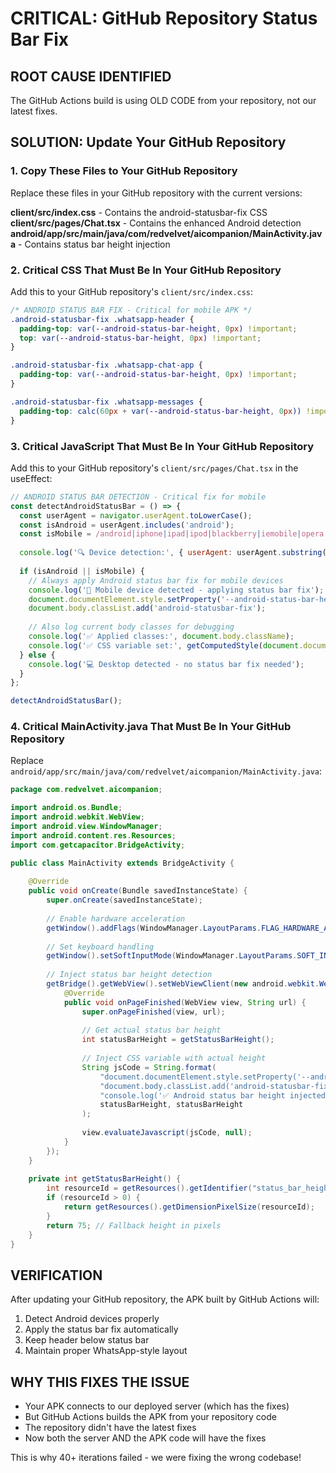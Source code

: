 # CRITICAL: GitHub Repository Status Bar Fix

## ROOT CAUSE IDENTIFIED
The GitHub Actions build is using OLD CODE from your repository, not our latest fixes.

## SOLUTION: Update Your GitHub Repository

### 1. Copy These Files to Your GitHub Repository

Replace these files in your GitHub repository with the current versions:

**client/src/index.css** - Contains the android-statusbar-fix CSS
**client/src/pages/Chat.tsx** - Contains the enhanced Android detection
**android/app/src/main/java/com/redvelvet/aicompanion/MainActivity.java** - Contains status bar height injection

### 2. Critical CSS That Must Be In Your GitHub Repository

Add this to your GitHub repository's `client/src/index.css`:

```css
/* ANDROID STATUS BAR FIX - Critical for mobile APK */
.android-statusbar-fix .whatsapp-header {
  padding-top: var(--android-status-bar-height, 0px) !important;
  top: var(--android-status-bar-height, 0px) !important;
}

.android-statusbar-fix .whatsapp-chat-app {
  padding-top: var(--android-status-bar-height, 0px) !important;
}

.android-statusbar-fix .whatsapp-messages {
  padding-top: calc(60px + var(--android-status-bar-height, 0px)) !important;
}
```

### 3. Critical JavaScript That Must Be In Your GitHub Repository

Add this to your GitHub repository's `client/src/pages/Chat.tsx` in the useEffect:

```javascript
// ANDROID STATUS BAR DETECTION - Critical fix for mobile
const detectAndroidStatusBar = () => {
  const userAgent = navigator.userAgent.toLowerCase();
  const isAndroid = userAgent.includes('android');
  const isMobile = /android|iphone|ipad|ipod|blackberry|iemobile|opera mini/i.test(userAgent);
  
  console.log('🔍 Device detection:', { userAgent: userAgent.substring(0, 50), isAndroid, isMobile });
  
  if (isAndroid || isMobile) {
    // Always apply Android status bar fix for mobile devices
    console.log('📱 Mobile device detected - applying status bar fix');
    document.documentElement.style.setProperty('--android-status-bar-height', '32px');
    document.body.classList.add('android-statusbar-fix');
    
    // Also log current body classes for debugging
    console.log('✅ Applied classes:', document.body.className);
    console.log('✅ CSS variable set:', getComputedStyle(document.documentElement).getPropertyValue('--android-status-bar-height'));
  } else {
    console.log('💻 Desktop detected - no status bar fix needed');
  }
};

detectAndroidStatusBar();
```

### 4. Critical MainActivity.java That Must Be In Your GitHub Repository

Replace `android/app/src/main/java/com/redvelvet/aicompanion/MainActivity.java`:

```java
package com.redvelvet.aicompanion;

import android.os.Bundle;
import android.webkit.WebView;
import android.view.WindowManager;
import android.content.res.Resources;
import com.getcapacitor.BridgeActivity;

public class MainActivity extends BridgeActivity {
    
    @Override
    public void onCreate(Bundle savedInstanceState) {
        super.onCreate(savedInstanceState);
        
        // Enable hardware acceleration
        getWindow().addFlags(WindowManager.LayoutParams.FLAG_HARDWARE_ACCELERATED);
        
        // Set keyboard handling
        getWindow().setSoftInputMode(WindowManager.LayoutParams.SOFT_INPUT_ADJUST_RESIZE);
        
        // Inject status bar height detection
        getBridge().getWebView().setWebViewClient(new android.webkit.WebViewClient() {
            @Override
            public void onPageFinished(WebView view, String url) {
                super.onPageFinished(view, url);
                
                // Get actual status bar height
                int statusBarHeight = getStatusBarHeight();
                
                // Inject CSS variable with actual height
                String jsCode = String.format(
                    "document.documentElement.style.setProperty('--android-status-bar-height', '%dpx'); " +
                    "document.body.classList.add('android-statusbar-fix'); " +
                    "console.log('✅ Android status bar height injected: %dpx');",
                    statusBarHeight, statusBarHeight
                );
                
                view.evaluateJavascript(jsCode, null);
            }
        });
    }
    
    private int getStatusBarHeight() {
        int resourceId = getResources().getIdentifier("status_bar_height", "dimen", "android");
        if (resourceId > 0) {
            return getResources().getDimensionPixelSize(resourceId);
        }
        return 75; // Fallback height in pixels
    }
}
```

## VERIFICATION

After updating your GitHub repository, the APK built by GitHub Actions will:

1. Detect Android devices properly
2. Apply the status bar fix automatically
3. Keep header below status bar
4. Maintain proper WhatsApp-style layout

## WHY THIS FIXES THE ISSUE

- Your APK connects to our deployed server (which has the fixes)
- But GitHub Actions builds the APK from your repository code
- The repository didn't have the latest fixes
- Now both the server AND the APK code will have the fixes

This is why 40+ iterations failed - we were fixing the wrong codebase!